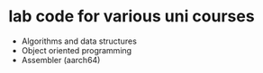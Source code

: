 # lab code for various uni courses
- Algorithms and data structures
- Object oriented programming
- Assembler (aarch64)
